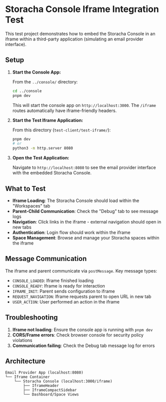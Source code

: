 # Storacha Console Iframe Integration Test

This test project demonstrates how to embed the Storacha Console in an iframe within a third-party application (simulating an email provider interface).

## Setup

1. **Start the Console App:**
   
   From the `../console/` directory:
   ```bash
   cd ../console
   pnpm dev
   ```
   
   This will start the console app on `http://localhost:3000`. The `/iframe` routes automatically have iframe-friendly headers.

2. **Start the Test Iframe Application:**
   
   From this directory (`test-client/test-iframe/`):
   ```bash
   pnpm dev
   # or
   python3 -m http.server 8080
   ```

3. **Open the Test Application:**
   
   Navigate to `http://localhost:8080` to see the email provider interface with the embedded Storacha Console.

## What to Test

- **Iframe Loading**: The Storacha Console should load within the "Workspaces" tab
- **Parent-Child Communication**: Check the "Debug" tab to see message logs
- **Navigation**: Click links in the iframe - external navigation should open in new tabs
- **Authentication**: Login flow should work within the iframe
- **Space Management**: Browse and manage your Storacha spaces within the iframe

## Message Communication

The iframe and parent communicate via `postMessage`. Key message types:

- `CONSOLE_LOADED`: Iframe finished loading
- `CONSOLE_READY`: Iframe is ready for interaction
- `IFRAME_INIT`: Parent sends configuration to iframe
- `REQUEST_NAVIGATION`: Iframe requests parent to open URL in new tab
- `USER_ACTION`: User performed an action in the iframe

## Troubleshooting

1. **Iframe not loading**: Ensure the console app is running with `pnpm dev`
2. **CORS/Frame errors**: Check browser console for security policy violations
3. **Communication failing**: Check the Debug tab message log for errors

## Architecture

```
Email Provider App (localhost:8080)
└── Iframe Container
    └── Storacha Console (localhost:3000/iframe)
        ├── IframeHeader
        ├── IframeCompactSidebar  
        └── Dashboard/Space Views
``` 